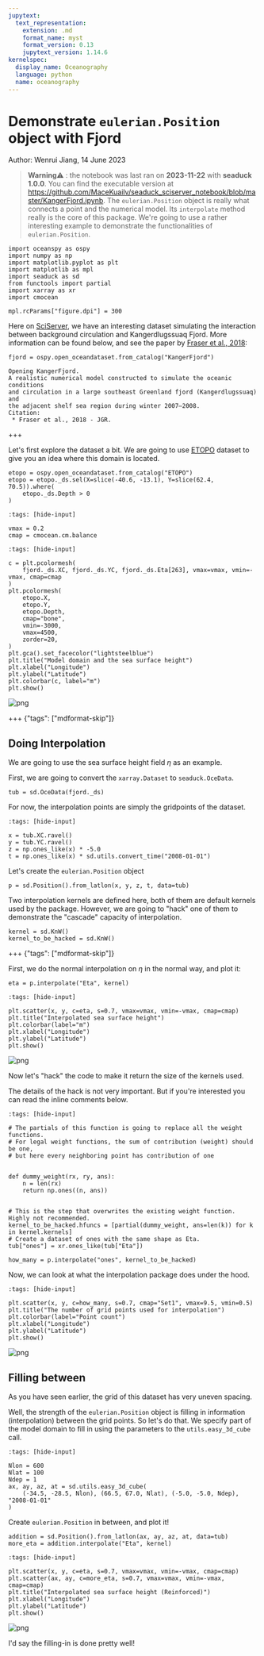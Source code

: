 ```yaml
---
jupytext:
  text_representation:
    extension: .md
    format_name: myst
    format_version: 0.13
    jupytext_version: 1.14.6
kernelspec:
  display_name: Oceanography
  language: python
  name: oceanography
---
```


# Demonstrate `eulerian.Position` object with Fjord

Author: Wenrui Jiang, 14 June 2023
> **Warning**⚠️ : the notebook was last ran on **2023-11-22** with **seaduck 1.0.0**. You can find the executable version at https://github.com/MaceKuailv/seaduck_sciserver_notebook/blob/master/KangerFjord.ipynb. 
The `eulerian.Position` object is really what connects a point and the numerical model. Its `interpolate` method really is the core of this package. We're going to use a rather interesting example to demonstrate the functionalities of `eulerian.Position`.

```{code-cell} ipython3
import oceanspy as ospy
import numpy as np
import matplotlib.pyplot as plt
import matplotlib as mpl
import seaduck as sd
from functools import partial
import xarray as xr
import cmocean

mpl.rcParams["figure.dpi"] = 300
```

Here on [SciServer](https://sciserver.org/), we have an interesting dataset simulating the interaction between background circulation and Kangerdlugssuaq Fjord. More information can be found below, and see the paper by [Fraser et al., 2018](https://agupubs.onlinelibrary.wiley.com/doi/full/10.1029/2018JC014435):

```{code-cell} ipython3
fjord = ospy.open_oceandataset.from_catalog("KangerFjord")
```

```
Opening KangerFjord.
A realistic numerical model constructed to simulate the oceanic conditions
and circulation in a large southeast Greenland fjord (Kangerdlugssuaq) and
the adjacent shelf sea region during winter 2007–2008.
Citation:
 * Fraser et al., 2018 - JGR.
```

+++

Let's first explore the dataset a bit. We are going to use [ETOPO](https://www.ncei.noaa.gov/products/etopo-global-relief-model) dataset to give you an idea where this domain is located.

```{code-cell} ipython3
etopo = ospy.open_oceandataset.from_catalog("ETOPO")
etopo = etopo._ds.sel(X=slice(-40.6, -13.1), Y=slice(62.4, 70.5)).where(
    etopo._ds.Depth > 0
)
```

```{code-cell} ipython3
:tags: [hide-input]

vmax = 0.2
cmap = cmocean.cm.balance
```

```{code-cell} ipython3
:tags: [hide-input]

c = plt.pcolormesh(
    fjord._ds.XC, fjord._ds.YC, fjord._ds.Eta[263], vmax=vmax, vmin=-vmax, cmap=cmap
)
plt.pcolormesh(
    etopo.X,
    etopo.Y,
    etopo.Depth,
    cmap="bone",
    vmin=-3000,
    vmax=4500,
    zorder=20,
)
plt.gca().set_facecolor("lightsteelblue")
plt.title("Model domain and the sea surface height")
plt.xlabel("Longitude")
plt.ylabel("Latitude")
plt.colorbar(c, label="m")
plt.show()
```
![png](https://github.com/MaceKuailv/seaduck_sciserver_notebook/blob/master/KangerFjord_files/KangerFjord_8_0.png?raw=true)

+++ {"tags": ["mdformat-skip"]}

## Doing Interpolation
We are going to use the sea surface height field $\eta$ as an example. 

First, we are going to convert the `xarray.Dataset` to `seaduck.OceData`.

```{code-cell} ipython3
tub = sd.OceData(fjord._ds)
```

For now, the interpolation points are simply the gridpoints of the dataset.

```{code-cell} ipython3
:tags: [hide-input]

x = tub.XC.ravel()
y = tub.YC.ravel()
z = np.ones_like(x) * -5.0
t = np.ones_like(x) * sd.utils.convert_time("2008-01-01")
```

Let's create the `eulerian.Position` object

```{code-cell} ipython3
p = sd.Position().from_latlon(x, y, z, t, data=tub)
```

Two interpolation kernels are defined here, both of them are default kernels used by the package. However, we are going to "hack" one of them to demonstrate the "cascade" capacity of interpolation.

```{code-cell} ipython3
kernel = sd.KnW()
kernel_to_be_hacked = sd.KnW()
```

+++ {"tags": ["mdformat-skip"]}

First, we do the normal interpolation on $\eta$ in the normal way, and plot it:

```{code-cell} ipython3
eta = p.interpolate("Eta", kernel)
```

```{code-cell} ipython3
:tags: [hide-input]

plt.scatter(x, y, c=eta, s=0.7, vmax=vmax, vmin=-vmax, cmap=cmap)
plt.title("Interpolated sea surface height")
plt.colorbar(label="m")
plt.xlabel("Longitude")
plt.ylabel("Latitude")
plt.show()
```
![png](https://github.com/MaceKuailv/seaduck_sciserver_notebook/blob/master/KangerFjord_files/KangerFjord_19_0.png?raw=true)

Now let's "hack" the code to make it return the size of the kernels used.

The details of the hack is not very important. But if you're interested you can read the inline comments below.

```{code-cell} ipython3
:tags: [hide-input]

# The partials of this function is going to replace all the weight functions.
# For legal weight functions, the sum of contribution (weight) should be one,
# but here every neighboring point has contribution of one


def dummy_weight(rx, ry, ans):
    n = len(rx)
    return np.ones((n, ans))


# This is the step that overwrites the existing weight function. Highly not recommended.
kernel_to_be_hacked.hfuncs = [partial(dummy_weight, ans=len(k)) for k in kernel.kernels]
# Create a dataset of ones with the same shape as Eta.
tub["ones"] = xr.ones_like(tub["Eta"])
```

```{code-cell} ipython3
how_many = p.interpolate("ones", kernel_to_be_hacked)
```

Now, we can look at what the interpolation package does under the hood.

```{code-cell} ipython3
:tags: [hide-input]

plt.scatter(x, y, c=how_many, s=0.7, cmap="Set1", vmax=9.5, vmin=0.5)
plt.title("The number of grid points used for interpolation")
plt.colorbar(label="Point count")
plt.xlabel("Longitude")
plt.ylabel("Latitude")
plt.show()
```
![png](https://github.com/MaceKuailv/seaduck_sciserver_notebook/blob/master/KangerFjord_files/KangerFjord_24_0.png?raw=true)

## Filling between

As you have seen earlier, the grid of this dataset has very uneven spacing.

Well, the strength of the `eulerian.Position` object is filling in information (interpolation) between the grid points.
So let's do that. We specify part of the model domain to fill in using the parameters to the `utils.easy_3d_cube` call.

```{code-cell} ipython3
:tags: [hide-input]

Nlon = 600
Nlat = 100
Ndep = 1
ax, ay, az, at = sd.utils.easy_3d_cube(
    (-34.5, -28.5, Nlon), (66.5, 67.0, Nlat), (-5.0, -5.0, Ndep), "2008-01-01"
)
```

Create `eulerian.Position` in between, and plot it!

```{code-cell} ipython3
addition = sd.Position().from_latlon(ax, ay, az, at, data=tub)
more_eta = addition.interpolate("Eta", kernel)
```

```{code-cell} ipython3
:tags: [hide-input]

plt.scatter(x, y, c=eta, s=0.7, vmax=vmax, vmin=-vmax, cmap=cmap)
plt.scatter(ax, ay, c=more_eta, s=0.7, vmax=vmax, vmin=-vmax, cmap=cmap)
plt.title("Interpolated sea surface height (Reinforced)")
plt.xlabel("Longitude")
plt.ylabel("Latitude")
plt.show()
```
![png](https://github.com/MaceKuailv/seaduck_sciserver_notebook/blob/master/KangerFjord_files/KangerFjord_29_0.png?raw=true)

I'd say the filling-in is done pretty well!
